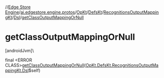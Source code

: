 //[Edge Store Engine](../../../../../../index.md)/[ai.edgestore.engine.protos](../../../../index.md)/[OpKt](../../../index.md)/[DefsKt](../../index.md)/[RecognitionsOutputMappingKt](../index.md)/[Dsl](index.md)/[getClassOutputMappingOrNull](get-class-output-mapping-or-null.md)

# getClassOutputMappingOrNull

[androidJvm]\

final &lt;ERROR CLASS&gt;[getClassOutputMappingOrNull](get-class-output-mapping-or-null.md)([OpKt.DefsKt.RecognitionsOutputMappingKt.Dsl](index.md)$self)
